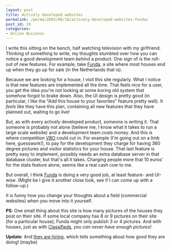 ```yaml
---
layout: post
title: Actively developed websites
permalink: /perma/2003/09/18/actively-developed-websites-funda/
post_id: 19
categories: 
- Online Business
---
```


I write this sitting on the bench, half watching television with my girlfriend. Thinking of something to write, my thoughts stumbled over how you can notice a good development team _behind_ a product. One sign of is the roll-out of new features. For example, take [Funda](http:/www.funda.nl/), a site where most houses end up when they go up for sale (in the Netherlands that is).

Because we are looking for a house, I visit this site regularly. What I notice is that new features are implemented all the time. That feels nice for a user, you get the idea you're not looking at some boring old system that somehow forgot to brake down. Also, the UI design is pretty good (in particular, I like the "Add this house to your favorites" feature pretty well). It _feels_ like they have this plan, containing all new features that they have planned out, waiting to go live!

But, as with every actively developed product, someone is writing it. That someone is probably not alone (believe me, I know what it takes to run a large scale website) and a development team costs money. And this is where competition [VBO](http:/www.vbo.nl/) could cut in. For example (I'm going out on a limb here, guesswork!), to pay for the development they charge for having 360 degree pictures and visitor statistics for your house. That last feature is pretty easy to implement, possibly needs an extra database server in that database cluster, but that's all it takes. Charging people more that 10 euros' for the stats feature alone, seems like a real cash cow to me.

But overall, I think [Funda](http:/www.funda.nl/) is doing a very good job, at least feature- and UI-wise. (Might be I give it another close look, see if I can come up with a follow-up.)

It is funny how you change your thoughts about a field (commercial websites) when you move into it yourself.

**PS**: One small thing about this site is how many pictures of the houses they post on their site. If some local company has 8 or 9 pictures on their site (for a particular house), Funda might only publish 3 or 4 pictures. And with houses, just as with [Classifieds](http:/www.marktplaats.nl/), *you can never have enough pictures!*.

**Update**: And [they are hiring](http://www.funda.nl/about/default.aspx?pagina=/nl/algemene-teksten-funda-sites/fundanl/over-funda/werken-bij-funda), which tells something about how good they are doing! (maybe)